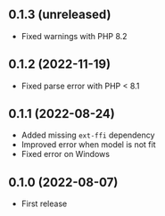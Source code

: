 ## 0.1.3 (unreleased)

- Fixed warnings with PHP 8.2

## 0.1.2 (2022-11-19)

- Fixed parse error with PHP < 8.1

## 0.1.1 (2022-08-24)

- Added missing `ext-ffi` dependency
- Improved error when model is not fit
- Fixed error on Windows

## 0.1.0 (2022-08-07)

- First release

